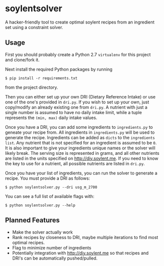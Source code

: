 soylentsolver
=============

A hacker-friendly tool to create optimal soylent recipes from an ingredient set using a constraint solver.

## Usage

First you should probably create a Python 2.7 `virtualenv` for this project and clone/fork it.

Next install the required Python packages by running

    $ pip install -r requirements.txt
    
from the project directory.

Then you can either set up your own DRI (Dietary Reference Intake) or use one of the one's provided in `dri.py`.
If you wish to set up your own, just copy/modify an already existing one from `dri.py`. 
A nutrient with just a single number is assumed to have no daily intake limit, while a tuple represents the `(min, max)` daily intake values.

Once you have a DRI, you can add some ingredients to `ingredients.py` to geneate your recipe from.
All ingredients in `ingredients.py` will be used to generate the recipe.
Ingredients can be added as `dicts` to the `ingredients` `list`.
Any nutrient that is not specified for an ingredient is assumed to be `0`.
It is also important to give your ingredients unique names or the solver will likely break.
The serving size is represented in grams, and all other nutrients are listed in the units specified on http://diy.soylent.me.
If you need to know the key to use for a nutrient, all possible nutrients are listed in `dri.py`.

Once you have your list of ingredients, you can run the solver to generate a recipe.
You must provide a DRI as follows:

    $ python soylentsolver.py --dri usg_m_2700
    
You can see a full list of available flags with:

    $ python soylentsolver.py --help

## Planned Features

- Make the solver actually work
- Rank recipes by closeness to DRI, maybe multiple iterations to find most optimal recipes.
- Flag to minimize number of ingredients
- Potentially integration with http://diy.soylent.me so that recipes and DRI's can be automatically pushed/pulled.
